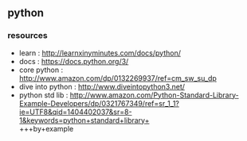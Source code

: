 ## python

### resources
- learn : http://learnxinyminutes.com/docs/python/                                                                                                                            
- docs : https://docs.python.org/3/                                                                                                                                           
 - core python : http://www.amazon.com/dp/0132269937/ref=cm_sw_su_dp                                                                                                           
- dive into python : http://www.diveintopython3.net/                                                                                                                          
- python std lib : http://www.amazon.com/Python-Standard-Library-Example-Developers/dp/0321767349/ref=sr_1_1?ie=UTF8&qid=1404402037&sr=8-1&keywords=python+standard+library+  
+++by+example                                                                                                                                                               
                                                                                                                                                                            
